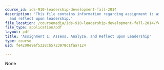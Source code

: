 ```yaml
---
course_id: ids-910-leadership-development-fall-2014
description: 'This file contains information regarding assignment 1: assess, analyze,
  and reflect upon leadership.'
file_location: /coursemedia/ids-910-leadership-development-fall-2014/fe4200e9af5328cb5723978c1faa7124_MITESD_801F14_Assign1.pdf
file_type: application/pdf
layout: pdf
title: 'Assignment 1: Assess, Analyze, and Reflect upon Leadership'
type: course
uid: fe4200e9af5328cb5723978c1faa7124

---
```

None